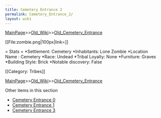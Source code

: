 ```yaml
---
title: Cemetery Entrance 2
permalink: Cemetery_Entrance_2/
layout: wiki
---
```


[MainPage](/keeperrl_wiki/ "wikilink")>>[Old_Wiki](/keeperrl_wiki/Old_Wiki "wikilink")>>[Old_Cemetery_Entrance](/keeperrl_wiki/Old_Cemetery_Entrance "wikilink")

[[File:zombie.png|100px|link=]]

= Stats =
*Settlement: Cemetery 
*Inhabitants: Lone Zombie
*Location Name : Cemetery 
*Race: Undead 
*Tribal Loyalty: None
*Furniture: Graves  
*Building Style: Brick 
*Notable discovery: False

[[Category: Tribes]]

[MainPage](/keeperrl_wiki/ "wikilink")>>[Old_Wiki](/keeperrl_wiki/Old_Wiki "wikilink")>>[Old_Cemetery_Entrance](/keeperrl_wiki/Old_Cemetery_Entrance "wikilink")

Other items in this section
-    [Cemetery Entrance 0](/keeperrl_wiki/Cemetery_Entrance_0 "wikilink")
-    [Cemetery Entrance 1](/keeperrl_wiki/Cemetery_Entrance_1 "wikilink")
-    [Cemetery Entrance 3](/keeperrl_wiki/Cemetery_Entrance_3 "wikilink")

